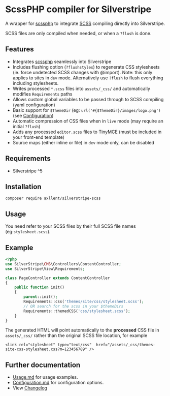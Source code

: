 # ScssPHP compiler for Silverstripe

A wrapper for [scssphp](https://scssphp.github.io/scssphp/) to integrate [SCSS](http://sass-lang.com/) compiling directly into Silverstripe.

SCSS files are only compiled when needed, or when a `?flush` is done.

## Features

- Integrates [scssphp](https://scssphp.github.io/scssphp/) seamlessly into Silverstripe
- Includes flushing option (`?flushstyles`) to regenerate CSS stylesheets (ie. force undetected SCSS changes with @import). Note: this only applies to sites in `dev` mode. Alternatively use `?flush` to flush everything including stylesheets.
- Writes processed `*.scss` files into `assets/_css/` and automatically modifies `Requirements` paths
- Allows custom global variables to be passed through to SCSS compiling (yaml configuration)
- Basic support for `$ThemeDir` (eg: `url('#{$ThemeDir}/images/logo.png')` (see [Configuration](docs/en/Configuration.md))
- Automatic compression of CSS files when in `live` mode (may require an initial `?flush`)
- Adds any processed `editor.scss` files to TinyMCE (must be included in your front-end template)
- Source maps (either inline or file) in `dev` mode only, can be disabled

## Requirements

- Silverstripe ^5

## Installation

```
composer require axllent/silverstripe-scss
```

## Usage

You need refer to your SCSS files by their full SCSS file names (eg:`stylesheet.scss`).

## Example

```php
<?php
use SilverStripe\CMS\Controllers\ContentController;
use SilverStripe\View\Requirements;

class PageController extends ContentController
{
    public function init()
    {
        parent::init();
        Requirements::css('themes/site/css/stylesheet.scss');
        // OR search for the scss in your $themeDirs
        Requirements::themedCSS('css/stylesheet.scss');
    }
}
```

The generated HTML will point automatically to the **processed** CSS file in `assets/_css/`
rather than the original SCSS file location, for example

```
<link rel="stylesheet" type="text/css"  href="/assets/_css/themes-site-css-stylesheet.css?m=123456789" />
```

## Further documentation

- [Usage.md](docs/en/Usage.md) for usage examples.
- [Configuration.md](docs/en/Configuration.md) for configuration options.
- View [Changelog](CHANGELOG.md)
